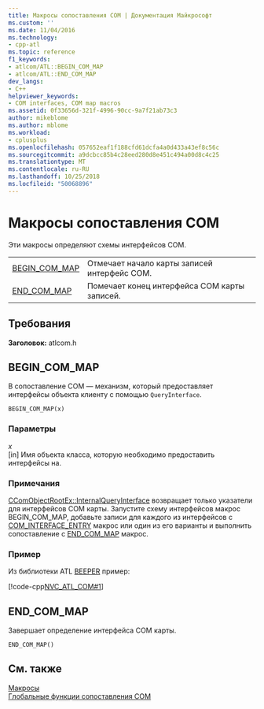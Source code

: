 ```yaml
---
title: Макросы сопоставления COM | Документация Майкрософт
ms.custom: ''
ms.date: 11/04/2016
ms.technology:
- cpp-atl
ms.topic: reference
f1_keywords:
- atlcom/ATL::BEGIN_COM_MAP
- atlcom/ATL::END_COM_MAP
dev_langs:
- C++
helpviewer_keywords:
- COM interfaces, COM map macros
ms.assetid: 0f33656d-321f-4996-90cc-9a7f21ab73c3
author: mikeblome
ms.author: mblome
ms.workload:
- cplusplus
ms.openlocfilehash: 057652eaf1f188cfd61dcfa4a0d433a43ef8c56c
ms.sourcegitcommit: a9dcbcc85b4c28eed280d8e451c494a00d8c4c25
ms.translationtype: MT
ms.contentlocale: ru-RU
ms.lasthandoff: 10/25/2018
ms.locfileid: "50068896"
---
```

# <a name="com-map-macros"></a>Макросы сопоставления COM

Эти макросы определяют схемы интерфейсов COM.

|||
|-|-|
|[BEGIN_COM_MAP](#begin_com_map)|Отмечает начало карты записей интерфейс COM.|
|[END_COM_MAP](#end_com_map)|Помечает конец интерфейса COM карты записей.|

## <a name="requirements"></a>Требования

**Заголовок:** atlcom.h

##  <a name="begin_com_map"></a>  BEGIN_COM_MAP

В сопоставление COM — механизм, который предоставляет интерфейсы объекта клиенту с помощью `QueryInterface`.

```
BEGIN_COM_MAP(x)
```

### <a name="parameters"></a>Параметры

*x*<br/>
[in] Имя объекта класса, которую необходимо предоставить интерфейсы на.

### <a name="remarks"></a>Примечания

[CComObjectRootEx::InternalQueryInterface](ccomobjectrootex-class.md#internalqueryinterface) возвращает только указатели для интерфейсов COM карты. Запустите схему интерфейсов макрос BEGIN_COM_MAP, добавьте записи для каждого из интерфейсов с [COM_INTERFACE_ENTRY](com-interface-entry-macros.md#com_interface_entry) макрос или один из его варианты и выполнить сопоставление с [END_COM_MAP](#end_com_map) макрос.

### <a name="example"></a>Пример

Из библиотеки ATL [BEEPER](../../visual-cpp-samples.md) пример:

[!code-cpp[NVC_ATL_COM#1](../../atl/codesnippet/cpp/com-map-macros_1.h)]

##  <a name="end_com_map"></a>  END_COM_MAP

Завершает определение интерфейса COM карты.

```
END_COM_MAP()
```

## <a name="see-also"></a>См. также

[Макросы](../../atl/reference/atl-macros.md)<br/>
[Глобальные функции сопоставления COM](../../atl/reference/com-map-global-functions.md)
